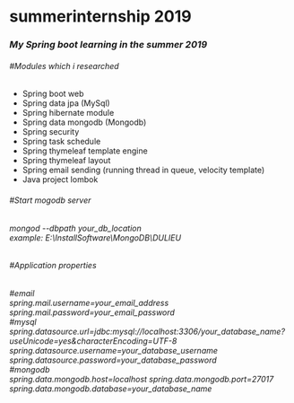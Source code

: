 # summerinternship 2019
<h3><i>My Spring boot learning in the summer 2019</i></h3>
<h6>#Modules which i researched</h6>
<ul>
    <li>Spring boot web</li>
    <li>Spring data jpa (MySql)</li>
    <li>Spring hibernate module</li>
    <li>Spring data mongodb (Mongodb)</li>
    <li>Spring security</li>
    <li>Spring task schedule</li>
    <li>Spring thymeleaf template engine</li>
    <li>Spring thymeleaf layout</li>
    <li>Spring email sending (running thread in queue, velocity template)</li>
    <li>Java project lombok</li>
</ul>

<h6>#Start mogodb server<h6>
<p>
mongod --dbpath your_db_location<br>
example: E:\InstallSoftware\MongoDB\DULIEU
</p>

<h6>#Application properties<h6>
<p>
#email<br>
spring.mail.username=your_email_address
spring.mail.password=your_email_password
<br>#mysql<br>
spring.datasource.url=jdbc:mysql://localhost:3306/your_database_name?useUnicode=yes&characterEncoding=UTF-8
spring.datasource.username=your_database_username
spring.datasource.password=your_database_password
<br>#mongodb<br>
spring.data.mongodb.host=localhost
spring.data.mongodb.port=27017
spring.data.mongodb.database=your_database_name
</p>

